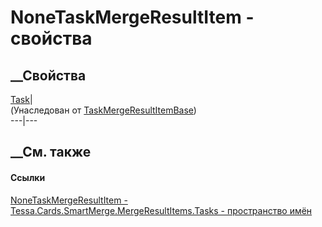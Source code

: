 # NoneTaskMergeResultItem - свойства
##  __Свойства
[Task](P_Tessa_Cards_SmartMerge_MergeResultItems_Tasks_TaskMergeResultItemBase_Task.htm)|  
(Унаследован от
[TaskMergeResultItemBase](T_Tessa_Cards_SmartMerge_MergeResultItems_Tasks_TaskMergeResultItemBase.htm))  
---|---  
##  __См. также
#### Ссылки
[NoneTaskMergeResultItem -
](T_Tessa_Cards_SmartMerge_MergeResultItems_Tasks_NoneTaskMergeResultItem.htm)
[Tessa.Cards.SmartMerge.MergeResultItems.Tasks - пространство
имён](N_Tessa_Cards_SmartMerge_MergeResultItems_Tasks.htm)
